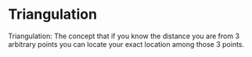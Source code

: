 # Triangulation
 Triangulation: The concept that if you know the distance you are from 3 arbitrary points you can locate your exact location among those 3 points.
